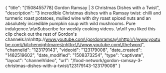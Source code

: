 {
    "title": "[1508455778] Gordon Ramsay | 3 Christmas Dishes with a Twist",
    "description": "3 incredible Christmas dishes with a Ramsay twist: chilli and turmeric roast potatoes, mulled wine with dry roast spiced nuts and an absolutely incredible pumpkin soup with wild mushrooms. Pure indulgence.\n\nSubscribe for weekly cooking videos. \n\nIf you liked this clip check out the rest of Gordon's channels:\n\nhttp:\/\/www.youtube.com\/gordonramsay\nhttp:\/\/www.youtube.com\/kitchennightmares\nhttp:\/\/www.youtube.com\/thefword",
    "channelid": "123179143",
    "videoid": "123179008",
    "date_created": "1482519602",
    "date_modified": "1508373254",
    "type": "captivate",
    "layout": "channelVideo",
    "url": "\/food-network\/gordon-ramsay-3-christmas-dishes-with-a-twist\/123179143-123179008"
}